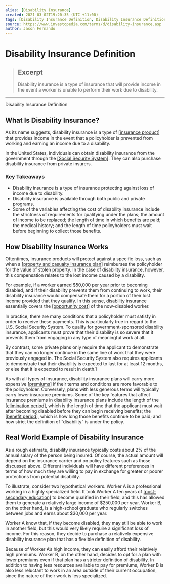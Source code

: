 ```yaml
---
alias: [Disability Insurance]
created: 2021-03-02T19:20:35 (UTC +11:00)
tags: [Disability Insurance Definition, Disability Insurance Definition]
source: https://www.investopedia.com/terms/d/disability-insurance.asp
author: Jason Fernando
---
```


# Disability Insurance Definition

> ## Excerpt
> Disability insurance is a type of insurance that will provide income in the event a worker is unable to perform their work due to disability.

---

Disability Insurance Definition
## What Is Disability Insurance?

As its name suggests, disability insurance is a type of [[insurance product]](https://www.investopedia.com/ask/answers/051915/how-does-insurance-sector-work.asp) that provides income in the event that a policyholder is prevented from working and earning an income due to a disability.

In the United States, individuals can obtain disability insurance from the government through the [[Social Security System]](https://www.investopedia.com/terms/s/socialsecurity.asp). They can also purchase disability insurance from private insurers.

### Key Takeaways

-   Disability insurance is a type of insurance protecting against loss of income due to disability.
-   Disability insurance is available through both public and private programs.
-   Some of the variables affecting the cost of disability insurance include the strictness of requirements for qualifying under the plans; the amount of income to be replaced; the length of time in which benefits are paid; the medical history; and the length of time policyholders must wait before beginning to collect those benefits.

## How Disability Insurance Works

Oftentimes, insurance products will protect against a specific loss, such as when a [[property and casualty insurance plan]](https://www.investopedia.com/terms/p/property-insurance.asp) reimburses the policyholder for the value of stolen property. In the case of disability insurance, however, this compensation relates to the lost income caused by a disability.

For example, if a worker earned $50,000 per year prior to becoming disabled, and if their disability prevents them from continuing to work, their disability insurance would compensate them for a portion of their lost income provided that they qualify. In this sense, disability insurance essentially covers the [[opportunity cost]](https://www.investopedia.com/terms/o/opportunitycost.asp) of the now-disabled worker.

In practice, there are many conditions that a policyholder must satisfy in order to receive these payments. This is particularly true in regard to the U.S. Social Security System. To qualify for government-sponsored disability insurance, applicants must prove that their disability is so severe that it prevents them from engaging in any type of meaningful work at all.

By contrast, some private plans only require the applicant to demonstrate that they can no longer continue in the same line of work that they were previously engaged in. The Social Security System also requires applicants to demonstrate that their disability is expected to last for at least 12 months, or else that it is expected to result in death.1

As with all types of insurance, disability insurance plans will carry more expensive [[premiums]](https://www.investopedia.com/terms/i/insurance-premium.asp) if their terms and conditions are more favorable to the policyholder. Conversely, plans with less generous terms will typically carry lower insurance premiums. Some of the key features that affect insurance premiums in disability insurance plans include the length of the [[elimination period]](https://www.investopedia.com/ask/answers/09/elimination-period.asp), which is the length of time that the applicant must wait after becoming disabled before they can begin receiving benefits; the [[benefit period]](https://www.investopedia.com/terms/b/benefit-period.asp), which is how long those benefits continue to be paid; and how strict the definition of “disability” is under the policy.

## Real World Example of Disability Insurance

As a rough estimate, disability insurance typically costs about 2% of the annual salary of the person being insured. Of course, the actual amount will depend on the insurance carrier and on policy features such as those discussed above. Different individuals will have different preferences in terms of how much they are willing to pay in exchange for greater or poorer protections from potential disability.

To illustrate, consider two hypothetical workers. Worker A is a professional working in a highly specialized field. It took Worker A ten years of [[post-secondary education]](https://www.investopedia.com/articles/economics/09/education-training-advantages.asp) to become qualified in their field, and this has allowed them to generate a relatively large income of $250,000 per year. Worker B, on the other hand, is a high-school graduate who regularly switches between jobs and earns about $30,000 per year.

Worker A know that, if they become disabled, they may still be able to work in another field, but this would very likely require a significant loss of income. For this reason, they decide to purchase a relatively expensive disability insurance plan that has a flexible definition of disability.

Because of Worker A’s high income, they can easily afford their relatively high premiums. Worker B, on the other hand, decides to opt for a plan with lower premiums even if that plan has a stricter definition of disability. In addition to having less resources available to pay for premiums, Worker B is also less reluctant to work in an area outside of their current occupation, since the nature of their work is less specialized.
